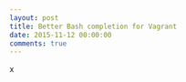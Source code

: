 ```yaml
---
layout: post
title: Better Bash completion for Vagrant
date: 2015-11-12 00:00:00
comments: true
---
```


x